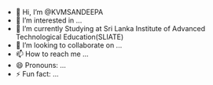 - 👋 Hi, I’m @KVMSANDEEPA
- 👀 I’m interested in ...
- 🌱 I’m currently Studying at Sri Lanka Institute of Advanced Technological Education(SLIATE) 
- 💞️ I’m looking to collaborate on ...
- 📫 How to reach me ...
- 😄 Pronouns: ...
- ⚡ Fun fact: ...

<!---
KVMSANDEEPA/KVMSANDEEPA is a ✨ special ✨ repository because its `README.md` (this file) appears on your GitHub profile.
You can click the Preview link to take a look at your changes.
--->
